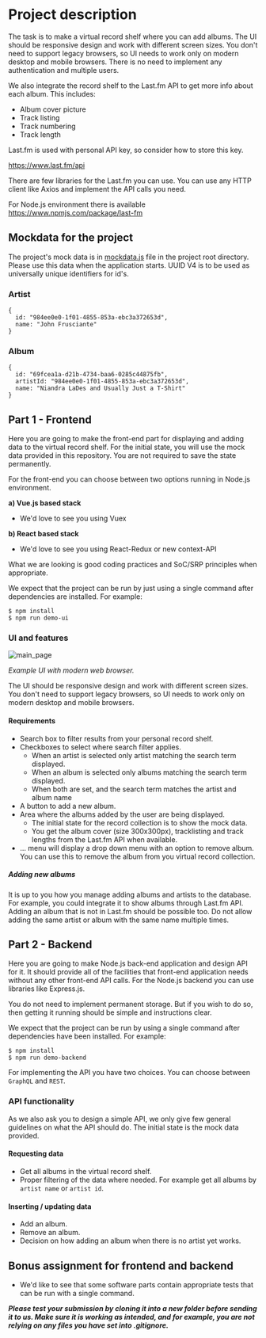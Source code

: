 # Project description
The task is to make a virtual record shelf where you can add albums. The UI should be responsive design and work with different screen sizes. You don't need to support legacy browsers, so UI needs to work only on modern desktop and mobile browsers. There is no need to implement any authentication and multiple users.

We also integrate the record shelf to the Last.fm API to get more info about each album. This includes:
* Album cover picture
* Track listing
* Track numbering
* Track length

Last.fm is used with personal API key, so consider how to store this key. 

https://www.last.fm/api

There are few libraries for the Last.fm you can use. You can use any HTTP client like Axios and implement the API calls you need.

For Node.js environment there is available https://www.npmjs.com/package/last-fm

## Mockdata for the project
The project's mock data is in [mockdata.js](mockdata.js) file in the project root directory. Please use this data when the application starts. UUID V4 is to be used as universally unique identifiers for id's.

### Artist
```
{
  id: "984ee0e0-1f01-4855-853a-ebc3a372653d", 
  name: "John Frusciante"
}
```

### Album
```
{
  id: "69fcea1a-d21b-4734-baa6-0285c44875fb",
  artistId: "984ee0e0-1f01-4855-853a-ebc3a372653d",
  name: "Niandra LaDes and Usually Just a T-Shirt"
}
```

## Part 1 - Frontend
Here you are going to make the front-end part for displaying and adding data to the virtual record shelf. For the initial state, you will use the mock data provided in this repository. You are not required to save the state permanently.

For the front-end you can choose between two options running in Node.js environment.

**a) Vue.js based stack**
- We'd love to see you using Vuex

**b) React based stack**
- We'd love to see you using React-Redux or new context-API

What we are looking is good coding practices and SoC/SRP principles when appropriate.

We expect that the project can be run by just using a single command after dependencies are installed. For example:

```
$ npm install
$ npm run demo-ui
```

### UI and features
![main_page](https://user-images.githubusercontent.com/39155036/141940668-7acc4875-9449-46ca-899f-f8e86d33d7ff.png)



_Example UI with modern web browser._

The UI should be responsive design and work with different screen sizes. You don't need to support legacy browsers, so UI needs to work only on modern desktop and mobile browsers.

#### Requirements
* Search box to filter results from your personal record shelf.
* Checkboxes to select where search filter applies.
  * When an artist is selected only artist matching the search term displayed.
  * When an album is selected only albums matching the search term displayed.
  * When both are set, and the search term matches the artist and album name
* A button to add a new album.
* Area where the albums added by the user are being displayed.
  * The initial state for the record collection is to show the mock data.
  * You get the album cover (size 300x300px), tracklisting and track lengths from the Last.fm API when available.
* ... menu will display a drop down menu with an option to remove album. You can use this to remove the album from you virtual record collection.

##### Adding new albums
It is up to you how you manage adding albums and artists to the database. For example, you could integrate it to show albums through Last.fm API. Adding an album that is not in Last.fm should be possible too. Do not allow adding the same artist or album with the same name multiple times.

## Part 2 - Backend
Here you are going to make Node.js back-end application and design API for it. It should provide all of the facilities that front-end application needs without any other front-end API calls. For the Node.js backend you can use libraries like Express.js.

You do not need to implement permanent storage. But if you wish to do so, then getting it running should be simple and instructions clear.

We expect that the project can be run by using a single command after dependencies have been installed. For example:

```
$ npm install
$ npm run demo-backend
```

For implementing the API you have two choices. You can choose between `GraphQL` and `REST`.

### API functionality
As we also ask you to design a simple API, we only give few general guidelines on what the API should do. The initial state is the mock data provided.

#### Requesting data
* Get all albums in the virtual record shelf.
* Proper filtering of the data where needed. For example get all albums by `artist name` or `artist id`.

#### Inserting / updating data
* Add an album.
* Remove an album.
* Decision on how adding an album when there is no artist yet works.

## Bonus assignment for frontend and backend
* We'd like to see that some software parts contain appropriate tests that can be run with a single command.


_**Please test your submission by cloning it into a new folder before sending it to us. Make sure it is working as intended, and for example, you are not relying on any files you have set into .gitignore.**_
